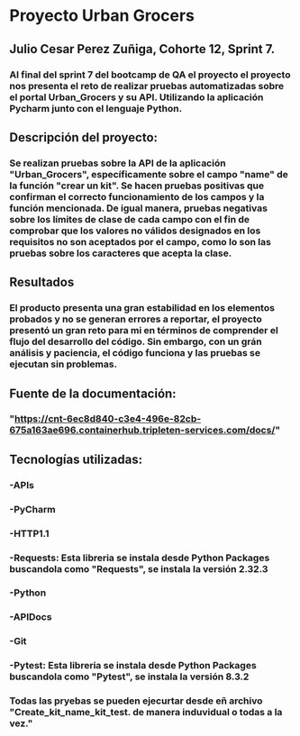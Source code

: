 # Proyecto Urban Grocers 

## Julio Cesar Perez Zuñiga, Cohorte 12, Sprint 7.

### Al final del sprint 7 del bootcamp de QA el proyecto el proyecto nos presenta el reto de realizar pruebas automatizadas sobre el portal Urban_Grocers y su API. Utilizando la aplicación Pycharm junto con el lenguaje Python.

## Descripción del proyecto:

### Se realizan pruebas sobre la API de la aplicación "Urban_Grocers", específicamente sobre el campo "name" de la función "crear un kit". Se hacen pruebas positivas que confirman el correcto funcionamiento de los campos y la función mencionada. De igual manera, pruebas negativas sobre los límites de clase de cada campo con el fin de comprobar que los valores no válidos designados en los requisitos no son aceptados por el campo, como lo son las pruebas sobre los caracteres que acepta la clase.

## Resultados
### El producto presenta una gran estabilidad en los elementos probados y no se generan errores a reportar, el proyecto presentó un gran reto para mi en términos de comprender el flujo del desarrollo del código. Sin embargo, con un grán análisis y paciencia, el código funciona y las pruebas se ejecutan sin problemas.

## Fuente de la documentación:
### "https://cnt-6ec8d840-c3e4-496e-82cb-675a163ae696.containerhub.tripleten-services.com/docs/"

## Tecnologías utilizadas:
### -APIs
### -PyCharm
### -HTTP1.1
### -Requests: Esta libreria se instala desde Python Packages buscandola como "Requests", se instala la versión 2.32.3
### -Python
### -APIDocs
### -Git
### -Pytest: Esta libreria se instala desde Python Packages buscandola como "Pytest", se instala la versión 8.3.2

### Todas las pryebas se pueden ejecurtar desde eñ archivo "Create_kit_name_kit_test. de manera induvidual o todas a la vez."
